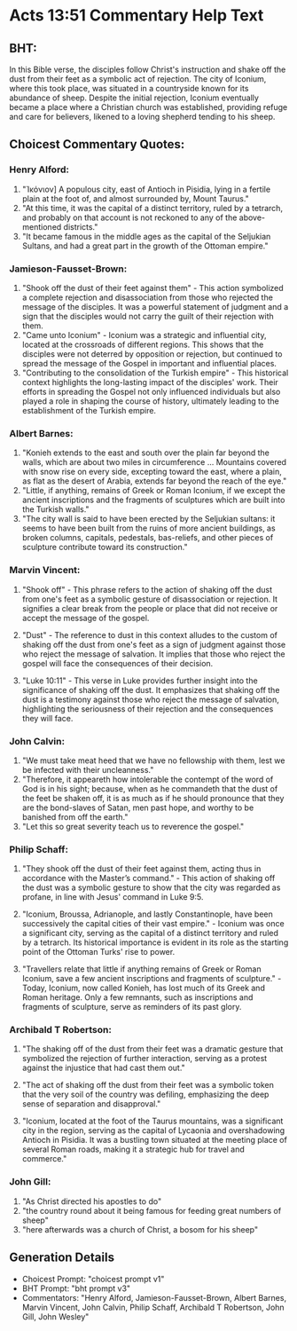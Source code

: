 # Acts 13:51 Commentary Help Text

## BHT:
In this Bible verse, the disciples follow Christ's instruction and shake off the dust from their feet as a symbolic act of rejection. The city of Iconium, where this took place, was situated in a countryside known for its abundance of sheep. Despite the initial rejection, Iconium eventually became a place where a Christian church was established, providing refuge and care for believers, likened to a loving shepherd tending to his sheep.

## Choicest Commentary Quotes:
### Henry Alford:
1. "Ἰκόνιον] A populous city, east of Antioch in Pisidia, lying in a fertile plain at the foot of, and almost surrounded by, Mount Taurus."
2. "At this time, it was the capital of a distinct territory, ruled by a tetrarch, and probably on that account is not reckoned to any of the above-mentioned districts."
3. "It became famous in the middle ages as the capital of the Seljukian Sultans, and had a great part in the growth of the Ottoman empire."

### Jamieson-Fausset-Brown:
1. "Shook off the dust of their feet against them" - This action symbolized a complete rejection and disassociation from those who rejected the message of the disciples. It was a powerful statement of judgment and a sign that the disciples would not carry the guilt of their rejection with them.
2. "Came unto Iconium" - Iconium was a strategic and influential city, located at the crossroads of different regions. This shows that the disciples were not deterred by opposition or rejection, but continued to spread the message of the Gospel in important and influential places.
3. "Contributing to the consolidation of the Turkish empire" - This historical context highlights the long-lasting impact of the disciples' work. Their efforts in spreading the Gospel not only influenced individuals but also played a role in shaping the course of history, ultimately leading to the establishment of the Turkish empire.

### Albert Barnes:
1. "Konieh extends to the east and south over the plain far beyond the walls, which are about two miles in circumference ... Mountains covered with snow rise on every side, excepting toward the east, where a plain, as flat as the desert of Arabia, extends far beyond the reach of the eye."
2. "Little, if anything, remains of Greek or Roman Iconium, if we except the ancient inscriptions and the fragments of sculptures which are built into the Turkish walls."
3. "The city wall is said to have been erected by the Seljukian sultans: it seems to have been built from the ruins of more ancient buildings, as broken columns, capitals, pedestals, bas-reliefs, and other pieces of sculpture contribute toward its construction."

### Marvin Vincent:
1. "Shook off" - This phrase refers to the action of shaking off the dust from one's feet as a symbolic gesture of disassociation or rejection. It signifies a clear break from the people or place that did not receive or accept the message of the gospel.

2. "Dust" - The reference to dust in this context alludes to the custom of shaking off the dust from one's feet as a sign of judgment against those who reject the message of salvation. It implies that those who reject the gospel will face the consequences of their decision.

3. "Luke 10:11" - This verse in Luke provides further insight into the significance of shaking off the dust. It emphasizes that shaking off the dust is a testimony against those who reject the message of salvation, highlighting the seriousness of their rejection and the consequences they will face.

### John Calvin:
1. "We must take meat heed that we have no fellowship with them, lest we be infected with their uncleanness."
2. "Therefore, it appeareth how intolerable the contempt of the word of God is in his sight; because, when as he commandeth that the dust of the feet be shaken off, it is as much as if he should pronounce that they are the bond-slaves of Satan, men past hope, and worthy to be banished from off the earth."
3. "Let this so great severity teach us to reverence the gospel."

### Philip Schaff:
1. "They shook off the dust of their feet against them, acting thus in accordance with the Master’s command." - This action of shaking off the dust was a symbolic gesture to show that the city was regarded as profane, in line with Jesus' command in Luke 9:5.

2. "Iconium, Broussa, Adrianople, and lastly Constantinople, have been successively the capital cities of their vast empire." - Iconium was once a significant city, serving as the capital of a distinct territory and ruled by a tetrarch. Its historical importance is evident in its role as the starting point of the Ottoman Turks' rise to power.

3. "Travellers relate that little if anything remains of Greek or Roman Iconium, save a few ancient inscriptions and fragments of sculpture." - Today, Iconium, now called Konieh, has lost much of its Greek and Roman heritage. Only a few remnants, such as inscriptions and fragments of sculpture, serve as reminders of its past glory.

### Archibald T Robertson:
1. "The shaking off of the dust from their feet was a dramatic gesture that symbolized the rejection of further interaction, serving as a protest against the injustice that had cast them out." 

2. "The act of shaking off the dust from their feet was a symbolic token that the very soil of the country was defiling, emphasizing the deep sense of separation and disapproval." 

3. "Iconium, located at the foot of the Taurus mountains, was a significant city in the region, serving as the capital of Lycaonia and overshadowing Antioch in Pisidia. It was a bustling town situated at the meeting place of several Roman roads, making it a strategic hub for travel and commerce."

### John Gill:
1. "As Christ directed his apostles to do"
2. "the country round about it being famous for feeding great numbers of sheep"
3. "here afterwards was a church of Christ, a bosom for his sheep"


## Generation Details
- Choicest Prompt: "choicest prompt v1"
- BHT Prompt: "bht prompt v3"
- Commentators: "Henry Alford, Jamieson-Fausset-Brown, Albert Barnes, Marvin Vincent, John Calvin, Philip Schaff, Archibald T Robertson, John Gill, John Wesley"
